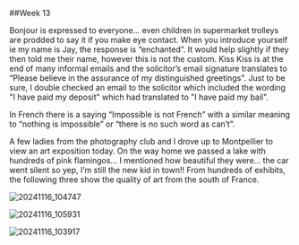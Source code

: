 ##Week 13

Bonjour is expressed to everyone… even children in supermarket trolleys are prodded to say it if you make eye contact. When you introduce yourself ie my name is Jay, the response is “enchanted”. It would help slightly if they then told me their name, however this is not the custom. Kiss Kiss is at the end of many informal emails and the solicitor’s email signature translates to “Please believe in the assurance of my distinguished greetings". Just to be sure, I double checked an email to the solicitor which included the wording "I have paid my deposit" which had translated to "I have paid my bail".

In French there is a saying “Impossible is not French” with a similar meaning to “nothing is impossible” or “there is no such word as can’t”.

A few ladies from the photography club and I drove up to Montpellier to view an art exposition today. On the way home we passed a lake with hundreds of pink flamingos… I mentioned how beautiful they were… the car went silent so yep, I’m still the new kid in town!! From hundreds of exhibits, the following three show the quality of art from the south of France.

![20241116_104747](https://github.com/user-attachments/assets/813699e2-cad5-4543-beb1-353800ccaa34)


![20241116_105931](https://github.com/user-attachments/assets/9992a286-d9ca-442f-8449-bdbb813b988c)


![20241116_103917](https://github.com/user-attachments/assets/dbcf80c8-de17-422c-b4ec-ac5b956a62b4)

